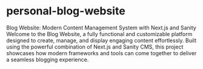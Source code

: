 # personal-blog-website
Blog Website: Modern Content Management System with Next.js and Sanity
Welcome to the Blog Website, a fully functional and customizable platform designed to create, manage, and display engaging content effortlessly. Built using the powerful combination of Next.js and Sanity CMS, this project showcases how modern frameworks and tools can come together to deliver a seamless blogging experience.
